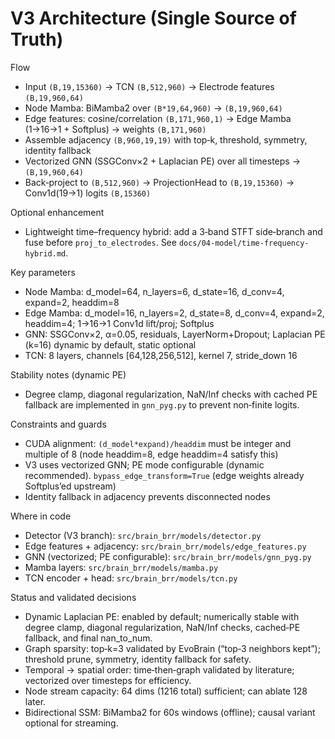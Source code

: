 # V3 Architecture (Single Source of Truth)

Flow

- Input `(B,19,15360)` → TCN `(B,512,960)` → Electrode features `(B,19,960,64)`
- Node Mamba: BiMamba2 over `(B*19,64,960)` → `(B,19,960,64)`
- Edge features: cosine/correlation `(B,171,960,1)` → Edge Mamba (1→16→1 + Softplus) → weights `(B,171,960)`
- Assemble adjacency `(B,960,19,19)` with top‑k, threshold, symmetry, identity fallback
- Vectorized GNN (SSGConv×2 + Laplacian PE) over all timesteps → `(B,19,960,64)`
- Back‑project to `(B,512,960)` → ProjectionHead to `(B,19,15360)` → Conv1d(19→1) logits `(B,15360)`

Optional enhancement

- Lightweight time–frequency hybrid: add a 3‑band STFT side‑branch and fuse before `proj_to_electrodes`. See `docs/04-model/time-frequency-hybrid.md`.

Key parameters

- Node Mamba: d_model=64, n_layers=6, d_state=16, d_conv=4, expand=2, headdim=8
- Edge Mamba: d_model=16, n_layers=2, d_state=8, d_conv=4, expand=2, headdim=4; 1→16→1 Conv1d lift/proj; Softplus
- GNN: SSGConv×2, α=0.05, residuals, LayerNorm+Dropout; Laplacian PE (k=16) dynamic by default, static optional
- TCN: 8 layers, channels [64,128,256,512], kernel 7, stride_down 16

Stability notes (dynamic PE)

- Degree clamp, diagonal regularization, NaN/Inf checks with cached PE fallback are implemented in `gnn_pyg.py` to prevent non‑finite logits.

Constraints and guards

- CUDA alignment: `(d_model*expand)/headdim` must be integer and multiple of 8 (node headdim=8, edge headdim=4 satisfy this)
- V3 uses vectorized GNN; PE mode configurable (dynamic recommended). `bypass_edge_transform=True` (edge weights already Softplus’ed upstream)
- Identity fallback in adjacency prevents disconnected nodes

Where in code

- Detector (V3 branch): `src/brain_brr/models/detector.py`
- Edge features + adjacency: `src/brain_brr/models/edge_features.py`
- GNN (vectorized; PE configurable): `src/brain_brr/models/gnn_pyg.py`
- Mamba layers: `src/brain_brr/models/mamba.py`
- TCN encoder + head: `src/brain_brr/models/tcn.py`

Status and validated decisions

- Dynamic Laplacian PE: enabled by default; numerically stable with degree clamp, diagonal regularization, NaN/Inf checks, cached‑PE fallback, and final nan_to_num.
- Graph sparsity: top‑k=3 validated by EvoBrain (“top‑3 neighbors kept”); threshold prune, symmetry, identity fallback for safety.
- Temporal → spatial order: time‑then‑graph validated by literature; vectorized over timesteps for efficiency.
- Node stream capacity: 64 dims (1216 total) sufficient; can ablate 128 later.
- Bidirectional SSM: BiMamba2 for 60s windows (offline); causal variant optional for streaming.
